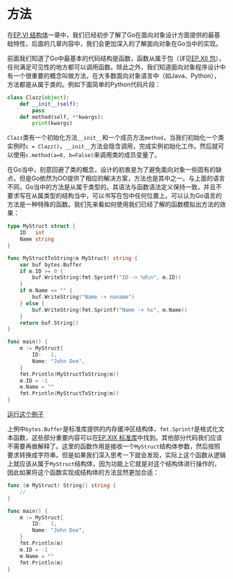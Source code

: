 # 方法

在[EP.VI 结构体](Episode.VI.Struct.md)一章中，我们已经初步了解了Go在面向对象设计方面提供的最基础特性，后面的几章内容中，我们会更加深入的了解面向对象在Go当中的实现。

前面我们知道了Go中最基本的代码结构是函数，函数从属于包（详见[EP.XII 包](Episode.XII.Package.md)），任何满足可见性的地方都可以调用函数。除此之外，我们知道面向对象程序设计中有一个很重要的概念叫做方法，在大多数面向对象语言中（如Java、Python），方法都是从属于类的。例如下面简单的Python代码片段：

```python
class Clazz(object):
    def __init__(self):
        pass
    def method(self, **kwargs):
        print(kwargs)
```

`Clazz`类有一个初始化方法`__init__`和一个成员方法`method`，当我们初始化一个类实例时`c = Clazz()`，`__init__`方法会隐含调用，完成实例初始化工作。然后就可以使用`c.method(a=0, b=False)`来调用类的成员变量了。

在Go当中，刻意回避了类的概念，设计的初衷是为了避免面向对象一些固有的缺点，但是Go依然为OO提供了相应的解决方案，方法也是其中之一。与上面的语言不同，Go当中的方法是从属于类型的。其语法与函数语法定义保持一致，并且不要求写在从属类型的结构当中，可以书写在包中任何位置上。可以认为Go语言的方法是一种特殊的函数。我们先来看如何使用我们已经了解的函数模拟出方法的效果：

```go
type MyStruct struct {
	ID   int
	Name string
}

func MyStructToString(m MyStruct) string {
	var buf bytes.Buffer
	if m.ID >= 0 {
		buf.WriteString(fmt.Sprintf("ID -> %d\n", m.ID))
	}
	if m.Name == "" {
		buf.WriteString("Name -> noname")
	} else {
		buf.WriteString(fmt.Sprintf("Name -> %s", m.Name))
	}
	return buf.String()
}

func main() {
	m := MyStruct{
		ID:   1,
		Name: "John Doe",
	}
	fmt.Println(MyStructToString(m))
	m.ID = -1
	m.Name = ""
	fmt.Println(MyStructToString(m))
}
```

[运行这个例子](https://goplay.space/#d8IzlCMp2sy)

上例中`bytes.Buffer`是标准库提供的内存缓冲区结构体，`fmt.Sprintf`是格式化文本函数，这些部分重要内容可以在[EP.XIX 标准库](Episode.XIX.Stdlib.md)中找到。其他部分代码我们应该不需要再做解释了。这里的函数作用是接收一个`MyStruct`结构体参数，然后按照要求转换成字符串。但是如果我们深入思考一下就会发现，实际上这个函数从逻辑上就应该从属于`MyStruct`结构体，因为功能上它就是对这个结构体进行操作的，因此如果将这个函数实现成结构体的方法显然更加合适：

```go
func (m MyStruct) String() string {
	//
}

func main() {
	m := MyStruct{
		ID:   1,
		Name: "John Doe",
	}
	fmt.Println(m)
	m.ID = -1
	m.Name = ""
	fmt.Println(m)
}